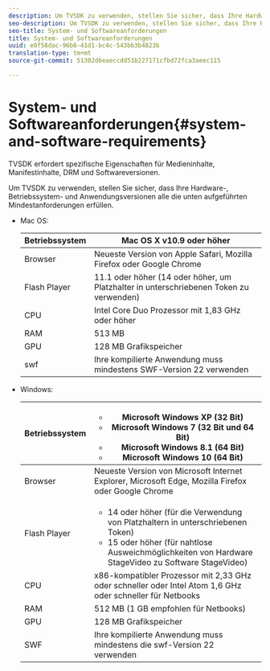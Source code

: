 ```yaml
---
description: Um TVSDK zu verwenden, stellen Sie sicher, dass Ihre Hardware-, Betriebssystem- und Anwendungsversionen alle die unten aufgeführten Mindestanforderungen erfüllen.
seo-description: Um TVSDK zu verwenden, stellen Sie sicher, dass Ihre Hardware-, Betriebssystem- und Anwendungsversionen alle die unten aufgeführten Mindestanforderungen erfüllen.
seo-title: System- und Softwareanforderungen
title: System- und Softwareanforderungen
uuid: e0f58dac-96b6-41d1-bc4c-543bb3b4823b
translation-type: tm+mt
source-git-commit: 51302d6eaeccdd51b227171cfbd72fca3aeec115

---
```



# System- und Softwareanforderungen{#system-and-software-requirements}

TVSDK erfordert spezifische Eigenschaften für Medieninhalte, Manifestinhalte, DRM und Softwareversionen.

Um TVSDK zu verwenden, stellen Sie sicher, dass Ihre Hardware-, Betriebssystem- und Anwendungsversionen alle die unten aufgeführten Mindestanforderungen erfüllen.

<!--<a id="section_FD9C110E85BB483B869FBB94E5662710"></a>-->

* Mac OS:

   | Betriebssystem | Mac OS X v10.9 oder höher |
   |---|---|
   | Browser | Neueste Version von Apple Safari, Mozilla Firefox oder Google Chrome |
   | Flash Player | 11.1 oder höher (14 oder höher, um Platzhalter in unterschriebenen Token zu verwenden) |
   | CPU | Intel Core Duo Prozessor mit 1,83 GHz oder höher |
   | RAM | 513 MB |
   | GPU | 128 MB Grafikspeicher |
   | swf | Ihre kompilierte Anwendung muss mindestens SWF-Version 22 verwenden |

* Windows:

   | Betriebssystem | <ul><li>Microsoft Windows XP (32 Bit)</li><li>Microsoft Windows 7 (32 Bit und 64 Bit)</li><li>Microsoft Windows 8.1 (64 Bit)</li><li>Microsoft Windows 10 (64 Bit)</li></ul> |
   |---|---|
   | Browser | Neueste Version von Microsoft Internet Explorer, Microsoft Edge, Mozilla Firefox oder Google Chrome |
   | Flash Player | <ul><li>14 oder höher (für die Verwendung von Platzhaltern in unterschriebenen Token)</li><li>15 oder höher (für nahtlose Ausweichmöglichkeiten von Hardware StageVideo zu Software StageVideo)</li></ul> |
   | CPU | x86-kompatibler Prozessor mit 2,33 GHz oder schneller oder Intel Atom 1,6 GHz oder schneller für Netbooks |
   | RAM | 512 MB (1 GB empfohlen für Netbooks) |
   | GPU | 128 MB Grafikspeicher |
   | SWF | Ihre kompilierte Anwendung muss mindestens die swf-Version 22 verwenden |
